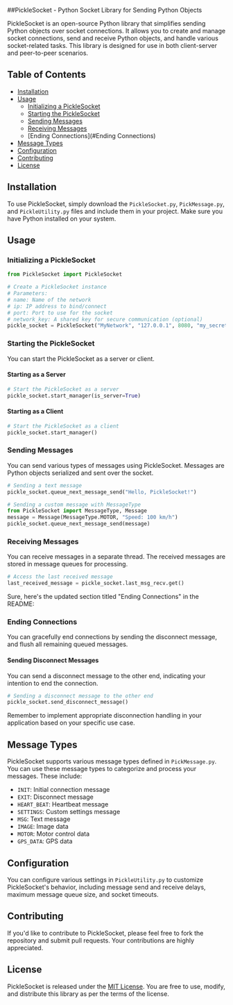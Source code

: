 ##PickleSocket - Python Socket Library for Sending Python Objects

PickleSocket is an open-source Python library that simplifies sending Python objects over socket connections. It allows you to create and manage socket connections, send and receive Python objects, and handle various socket-related tasks. This library is designed for use in both client-server and peer-to-peer scenarios.

## Table of Contents

- [Installation](#installation)
- [Usage](#usage)
  - [Initializing a PickleSocket](#initializing-a-picklesocket)
  - [Starting the PickleSocket](#starting-the-picklesocket)
  - [Sending Messages](#sending-messages)
  - [Receiving Messages](#receiving-messages)
  - [Ending Connections](#Ending Connections)
- [Message Types](#message-types)
- [Configuration](#configuration)
- [Contributing](#contributing)
- [License](#license)

## Installation

To use PickleSocket, simply download the `PickleSocket.py`, `PickMessage.py`, and `PickleUtility.py` files and include them in your project. Make sure you have Python installed on your system.

## Usage

### Initializing a PickleSocket

```python
from PickleSocket import PickleSocket

# Create a PickleSocket instance
# Parameters:
# name: Name of the network
# ip: IP address to bind/connect
# port: Port to use for the socket
# network_key: A shared key for secure communication (optional)
pickle_socket = PickleSocket("MyNetwork", "127.0.0.1", 8080, "my_secret_key")
```

### Starting the PickleSocket

You can start the PickleSocket as a server or client.

#### Starting as a Server

```python
# Start the PickleSocket as a server
pickle_socket.start_manager(is_server=True)
```

#### Starting as a Client

```python
# Start the PickleSocket as a client
pickle_socket.start_manager()
```

### Sending Messages

You can send various types of messages using PickleSocket. Messages are Python objects serialized and sent over the socket.

```python
# Sending a text message
pickle_socket.queue_next_message_send("Hello, PickleSocket!")

# Sending a custom message with MessageType
from PickleSocket import MessageType, Message
message = Message(MessageType.MOTOR, "Speed: 100 km/h")
pickle_socket.queue_next_message_send(message)
```

### Receiving Messages

You can receive messages in a separate thread. The received messages are stored in message queues for processing.

```python
# Access the last received message
last_received_message = pickle_socket.last_msg_recv.get()
```

Sure, here's the updated section titled "Ending Connections" in the README:

### Ending Connections

You can gracefully end connections by sending the disconnect message, and flush all remaining queued messages.

#### Sending Disconnect Messages

You can send a disconnect message to the other end, indicating your intention to end the connection.

```python
# Sending a disconnect message to the other end
pickle_socket.send_disconnect_message()
```

Remember to implement appropriate disconnection handling in your application based on your specific use case.

## Message Types

PickleSocket supports various message types defined in `PickMessage.py`. You can use these message types to categorize and process your messages. These include:

- `INIT`: Initial connection message
- `EXIT`: Disconnect message
- `HEART_BEAT`: Heartbeat message
- `SETTINGS`: Custom settings message
- `MSG`: Text message
- `IMAGE`: Image data
- `MOTOR`: Motor control data
- `GPS_DATA`: GPS data

## Configuration

You can configure various settings in `PickleUtility.py` to customize PickleSocket's behavior, including message send and receive delays, maximum message queue size, and socket timeouts.

## Contributing

If you'd like to contribute to PickleSocket, please feel free to fork the repository and submit pull requests. Your contributions are highly appreciated.

## License

PickleSocket is released under the [MIT License](LICENSE). You are free to use, modify, and distribute this library as per the terms of the license.
